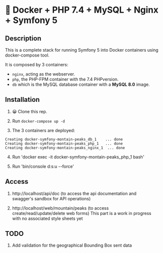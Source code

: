 # 🐳 Docker + PHP 7.4 + MySQL + Nginx + Symfony 5

## Description

This is a complete stack for running Symfony 5 into Docker containers using docker-compose tool.

It is composed by 3 containers:

- `nginx`, acting as the webserver.
- `php`, the PHP-FPM container with the 7.4 PHPversion.
- `db` which is the MySQL database container with a **MySQL 8.0** image.

## Installation

1. 😀 Clone this rep.

2. Run `docker-compose up -d`

3. The 3 containers are deployed: 

```
Creating docker-symfony-montain-peaks_db_1    ... done
Creating docker-symfony-montain-peaks_php_1   ... done
Creating docker-symfony-montain-peaks_nginx_1  ... done
```

4. Run 'docker exec -it  docker-symfony-montain-peaks_php_1 bash'

5. Run 'bin/console d:s:u --force' 

## Access 

1. http://localhost/api/doc (to access the api documentation and swagger's sandbox for API operations)

2. http://localhost/web/mountain/peaks (to access create/read/update/delete web forms)
This part is a work in progress with no associated style sheets yet

## TODO

1. Add validation for the geographical Bounding Box sent data 